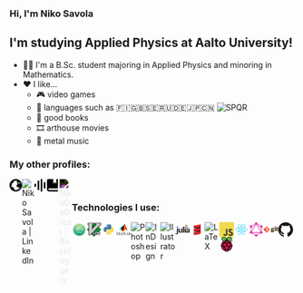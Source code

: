 ### Hi, I'm **Niko Savola**

## I'm studying **Applied Physics** at **Aalto University**!
- 👨‍🎓 I'm a B.Sc. student majoring in Applied Physics and minoring in Mathematics.
- ❤ I like…
    - 🎮 video games
    - 💬 languages such as 🇫🇮🇬🇧🇸🇪🇷🇺🇩🇪🇯🇵🇨🇳 <img alt="SPQR" width="20px" src="https://upload.wikimedia.org/wikipedia/commons/9/98/Roman_SPQR_banner.svg" />
    - 📔 good books
    - 🎞 arthouse movies
    - 🤘 metal music

### My other profiles:

[<img align="left" alt="nikosavola.fi" width="22px" src="https://raw.githubusercontent.com/iconic/open-iconic/master/svg/globe.svg" />][website]
[<img align="left" alt="Niko Savola | LinkedIn" width="22px" src="https://cdn.jsdelivr.net/npm/simple-icons@v3/icons/linkedin.svg" />][linkedin]
[<img align="left" alt="Niko Savola | last.fm" width="22px" src="https://raw.githubusercontent.com/iconic/open-iconic/master/svg/audio-spectrum.svg" />][lastfm]
[<img align="left" alt="Niko Savola | Goodreads" width="22px" src="https://raw.githubusercontent.com/iconic/open-iconic/master/svg/book.svg" />][goodreads]
[<img align="left" alt="NikoDaGreat | Backloggery" width="22px" src="http://entypo.com/images/game-controller.svg" style="filter: invert(100%);"/>][backloggery]

<br />


### Technologies I use:

<img align="left" alt="Atom" width="26px" src="https://raw.githubusercontent.com/github/explore/80688e429a7d4ef2fca1e82350fe8e3517d3494d/topics/atom/atom.png" />
<img align="left" alt="Vim" width="26px" src="https://raw.githubusercontent.com/github/explore/80688e429a7d4ef2fca1e82350fe8e3517d3494d/topics/vim/vim.png" />
<img align="left" alt="Python" width="26px" src="https://raw.githubusercontent.com/github/explore/80688e429a7d4ef2fca1e82350fe8e3517d3494d/topics/python/python.png" />
<img align="left" alt="Matlab" width="26px" src="https://raw.githubusercontent.com/github/explore/80688e429a7d4ef2fca1e82350fe8e3517d3494d/topics/matlab/matlab.png" />
<img align="left" alt="Photoshop" width="26px" src="https://www.adobe.com/content/dam/shared/images/product-icons/svg/photoshop.svg" />
<img align="left" alt="InDesign" width="26px" src="https://www.adobe.com/content/dam/shared/images/product-icons/svg/indesign.svg" />
<img align="left" alt="Illustrator" width="26px" src="https://www.adobe.com/content/dam/shared/images/product-icons/svg/illustrator.svg" />
<img align="left" alt="Julia" width="26px" src="https://raw.githubusercontent.com/github/explore/80688e429a7d4ef2fca1e82350fe8e3517d3494d/topics/julia/julia.png" />
<img align="left" alt="Scala" width="26px" src="https://raw.githubusercontent.com/github/explore/80688e429a7d4ef2fca1e82350fe8e3517d3494d/topics/scala/scala.png" />
<img align="left" alt="LaTeX" width="26px" src="https://images.ctfassets.net/nrgyaltdicpt/h9dpHuVys19B1sOAWvbP6/5f8d4c6d051f63e4ba450befd56f9189/ologo_square_colour_light_bg.svg" />
<img align="left" alt="JavaScript" width="26px" src="https://raw.githubusercontent.com/github/explore/80688e429a7d4ef2fca1e82350fe8e3517d3494d/topics/javascript/javascript.png" />
<img align="left" alt="React" width="26px" src="https://raw.githubusercontent.com/github/explore/80688e429a7d4ef2fca1e82350fe8e3517d3494d/topics/react/react.png" />
<img align="left" alt="GraphQL" width="26px" src="https://raw.githubusercontent.com/github/explore/80688e429a7d4ef2fca1e82350fe8e3517d3494d/topics/graphql/graphql.png" />
<img align="left" alt="Git" width="26px" src="https://raw.githubusercontent.com/github/explore/80688e429a7d4ef2fca1e82350fe8e3517d3494d/topics/git/git.png" />
<img align="left" alt="GitHub" width="26px" src="https://raw.githubusercontent.com/github/explore/78df643247d429f6cc873026c0622819ad797942/topics/github/github.png" />
<img align="left" alt="Raspberry Pi" width="26px" src="https://raw.githubusercontent.com/github/explore/80688e429a7d4ef2fca1e82350fe8e3517d3494d/topics/raspberry-pi/raspberry-pi.png" />

<br />


<!--img align="left" alt="NikoDaGreat's Github Stats" src="https://github-readme-stats.codestackr.vercel.app/api?username=NikoDaGreat&show_icons=true&hide_border=true" /-->

[website]: https://nikosavola.fi
[instagram]: https://instagram.com/savvyniko
[linkedin]: https://linkedin.com/in/nikosavola
[lastfm]: https://www.last.fm/user/NikoSukunimi
[goodreads]: https://www.goodreads.com/user/show/17166885-niko
[backloggery]: https://www.backloggery.com/NikoDaGreat
